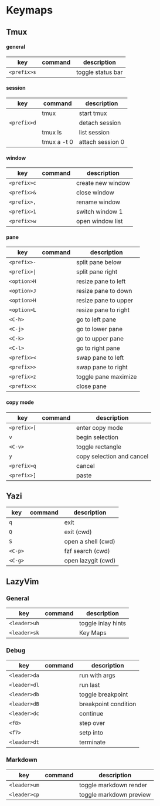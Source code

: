 
# Keymaps

## Tmux

#### general

| key        | command     | description          |
|------------|-------------|----------------------|
| `<prefix>s`  |             | toggle status bar    |

#### session

| key        | command     | description          |
|------------|-------------|----------------------|
|            | tmux        | start tmux           |
| `<prefix>d`  |             | detach session       |
|            | tmux ls     | list session         |
|            | tmux a -t 0 | attach session 0     |

#### window

| key        | command     | description          |
|------------|-------------|----------------------|
| `<prefix>c`  |             | create new window    |
| `<prefix>&`  |             | close window         |
| `<prefix>,`  |             | rename window        |
| `<prefix>1`  |             | switch window 1      |
| `<prefix>w`  |             | open window list     |

#### pane

| key        | command     | description          |
|------------|-------------|----------------------|
| `<prefix>-`  |             | split pane below     |
| `<prefix>\|` |             | split pane right     |
| `<option>H`  |             | resize pane to left  |
| `<option>J`  |             | resize pane to down  |
| `<option>H`  |             | resize pane to upper |
| `<option>L`  |             | resize pane to right |
| `<C-h>`      |             | go to left pane      |
| `<C-j>`      |             | go to lower pane     |
| `<C-k>`      |             | go to upper pane     |
| `<C-l>`      |             | go to right pane     |
| `<prefix><`  |             | swap pane to left    |
| `<prefix>>`  |             | swap pane to right   |
| `<prefix>z`  |             | toggle pane maximize |
| `<prefix>x`  |             | close pane           |

#### copy mode

| key        | command     | description               |
|------------|-------------|---------------------------|
| `<prefix>[`  |             | enter copy mode           |
| `v`          |             | begin selection           |
| `<C-v>`      |             | toggle rectangle          |
| `y`          |             | copy selection and cancel |
| `<prefix>q`  |             | cancel                    |
| `<prefix>]`  |             | paste                     |

## Yazi

| key   | command | description        |
|-------|---------|--------------------|
| `q`     |         | exit               |
| `Q`     |         | exit (cwd)         |
| `S`     |         | open a shell (cwd) |
| `<C-p>` |         | fzf search (cwd)   |
| `<C-g>` |         | open lazygit (cwd) |

## LazyVim

### General

| key        | command | description        |
|------------|---------|--------------------|
| `<leader>uh` |         | toggle inlay hints |
| `<leader>sk` |         | Key Maps           |

### Debug

| key        | command | description          |
|------------|---------|----------------------|
| `<leader>da` |         | run with args        |
| `<leader>dl` |         | run last             |
| `<leader>db` |         | toggle breakpoint    |
| `<leader>dB` |         | breakpoint condition |
| `<leader>dc` |         | continue             |
| `<f8>`       |         | step over            |
| `<f7>`       |         | setp into            |
| `<leader>dt` |         | terminate            |

### Markdown

| key        | command | description             |
|------------|---------|-------------------------|
| `<leader>um` |         | toggle markdown render  |
| `<leader>cp` |         | toggle markdown preview |
